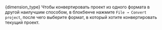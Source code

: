 {dimension_type} Чтобы конвертировать проект из одного формата в другой наилучшим способом, в блокбенче нажмите `File → Convert project`, после чего выберите формат, в который хотите конвертировать текущий проект.